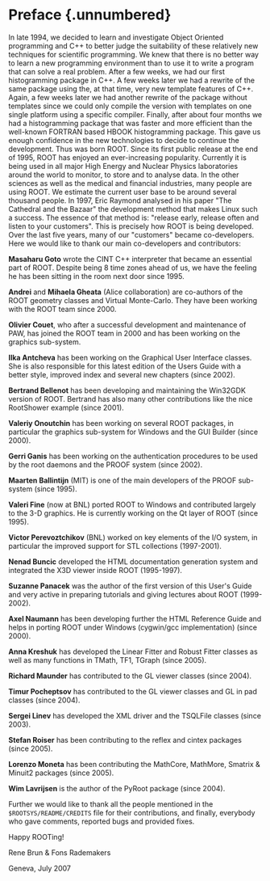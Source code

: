 # Preface {.unnumbered}

In late 1994, we decided to learn
and investigate Object Oriented programming and C++ to better judge
the suitability of these relatively new techniques for scientific
programming. We knew that there is no better way to learn a new
programming environment than to use it to write a program that can
solve a real problem. After a few weeks, we had our first
histogramming package in C++. A few weeks later we had a rewrite of
the same package using the, at that time, very new template features
of C++. Again, a few weeks later we had another rewrite of the package
without templates since we could only compile the version with
templates on one single platform using a specific compiler. Finally,
after about four months we had a histogramming package that was faster
and more efficient than the well-known FORTRAN based HBOOK
histogramming package. This gave us enough confidence in the new
technologies to decide to continue the development. Thus was born
ROOT. Since its first public release at the end of 1995, ROOT has
enjoyed an ever-increasing popularity. Currently it is being used in
all major High Energy and Nuclear Physics laboratories around the
world to monitor, to store and to analyse data. In the other sciences
as well as the medical and financial industries, many people are using
ROOT. We estimate the current user base to be around several thousand
people. In 1997, Eric Raymond analysed in his paper "The Cathedral and
the Bazaar" the development method that makes Linux such a success.
The essence of that method is: "release early, release often and
listen to your customers". This is precisely how ROOT is being
developed. Over the last five years, many of our "customers" became
co-developers. Here we would like to thank our main co-developers and
contributors:

**Masaharu Goto** wrote the CINT C++ interpreter that became an
essential part of ROOT. Despite being 8 time zones ahead of us, we
have the feeling he has been sitting in the room next door since 1995.

**Andrei** and **Mihaela Gheata** (Alice collaboration) are co-authors
of the ROOT geometry classes and Virtual Monte-Carlo. They have been
working with the ROOT team since 2000.

**Olivier Couet**, who after a successful development and maintenance
of PAW, has joined the ROOT team in 2000 and has been working on the
graphics sub-system.

**Ilka Antcheva** has been working on the Graphical User Interface
classes. She is also responsible for this latest edition of the Users
Guide with a better style, improved index and several new chapters
(since 2002).

**Bertrand Bellenot** has been developing and maintaining the Win32GDK
version of ROOT. Bertrand has also many other contributions like the
nice RootShower example (since 2001).

**Valeriy Onoutchin** has been working on several ROOT packages, in
particular the graphics sub-system for Windows and the GUI Builder
(since 2000).

**Gerri Ganis** has been working on the authentication procedures to
be used by the root daemons and the PROOF system (since 2002).

**Maarten Ballintijn** (MIT) is one of the main developers of the
PROOF sub-system (since 1995).

**Valeri Fine** (now at BNL) ported ROOT to Windows and contributed
largely to the 3-D graphics. He is currently working on the Qt layer
of ROOT (since 1995).

**Victor Perevoztchikov** (BNL) worked on key elements of the I/O
system, in particular the improved support for STL collections
(1997-2001).

**Nenad Buncic** developed the HTML documentation generation system
and integrated the X3D viewer inside ROOT (1995-1997).

**Suzanne Panacek** was the author of the first version of this User's
Guide and very active in preparing tutorials and giving lectures about
ROOT (1999-2002).

**Axel Naumann** has been developing further the HTML Reference Guide
and helps in porting ROOT under Windows (cygwin/gcc implementation)
(since 2000).

**Anna Kreshuk** has developed the Linear Fitter and Robust Fitter
classes as well as many functions in TMath, TF1, TGraph (since 2005).

**Richard Maunder** has contributed to the GL viewer classes (since
2004).

**Timur Pocheptsov** has contributed to the GL viewer classes and GL
in pad classes (since 2004).

**Sergei Linev** has developed the XML driver and the TSQLFile classes
(since 2003).

**Stefan Roiser** has been contributing to the reflex and cintex
packages (since 2005).

**Lorenzo Moneta** has been contributing the MathCore, MathMore,
Smatrix & Minuit2 packages (since 2005).

**Wim Lavrijsen** is the author of the PyRoot package (since 2004).

Further we would like to thank all the people mentioned in the
`$ROOTSYS/README/CREDITS` file for their contributions, and finally,
everybody who gave comments, reported bugs and provided fixes.

Happy ROOTing!

Rene Brun & Fons Rademakers

Geneva, July 2007

